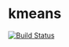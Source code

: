 # kmeans
[![Build Status](https://travis-ci.org/GhCristea/kmeans.svg?branch=master)](https://travis-ci.org/GhCristea/kmeans)
